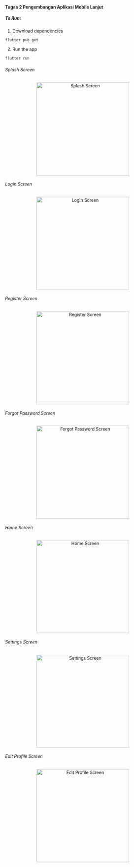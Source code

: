 #### Tugas 2 Pengembangan Aplikasi Mobile Lanjut

##### To Run:
1. Download dependencies
```bash
flutter pub get
```

2. Run the app
```bash
flutter run
```


###### Splash Screen
<div align="center">
    <a href="./docs/assets/splash_screen.png">
        <img src="./docs/assets/splash_screen.png" alt="Splash Screen" width="300">
    </a>
</div>

###### Login Screen
<div align="center">
    <a href="./docs/assets/login_screen.png">
        <img src="./docs/assets/login_screen.png" alt="Login Screen" width="300">
    </a>
</div>


###### Register Screen
<div align="center">
    <a href="./docs/assets/register_screen.png">
        <img src="./docs/assets/register_screen.png" alt="Register Screen" width="300">
    </a>
</div>

###### Forgot Password Screen
<div align="center">
    <a href="./docs/assets/forgot_password_screen.png">
        <img src="./docs/assets/forgot_password_screen.png" alt="Forgot Password Screen" width="300">
    </a>
</div>


###### Home Screen
<div align="center">
    <a href="./docs/assets/home_screen.png">
        <img src="./docs/assets/home_screen.png" alt="Home Screen" width="300">
    </a>
</div>


###### Settings Screen
<div align="center">
    <a href="./docs/assets/settings_screen.png">
        <img src="./docs/assets/settings_screen.png" alt="Settings Screen" width="300">
    </a>
</div>


###### Edit Profile Screen
<div align="center">
    <a href="./docs/assets/edit_profile_screen.png">
        <img src="./docs/assets/edit_profile_screen.png" alt="Edit Profile Screen" width="300">
    </a>
</div>
